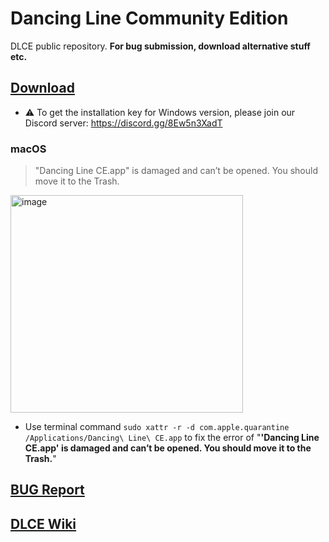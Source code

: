 # Dancing Line Community Edition
DLCE public repository. **For bug submission, download alternative stuff etc.**

## [ Download](https://github.com/DL-Community/DancingLine-CommunityEdition/releases)
- ⚠️ To get the installation key for Windows version, please join our Discord server: https://discord.gg/8Ew5n3XadT

### macOS
> "Dancing Line CE.app" is damaged and can’t be opened. You should move it to the Trash.

<img width="372" height="348" alt="image" src="https://github.com/user-attachments/assets/ac5b2dbc-a23c-43e4-a48e-34281d96b771" />

- Use terminal command `sudo xattr -r -d com.apple.quarantine /Applications/Dancing\ Line\ CE.app` to fix the error of "**'Dancing Line CE.app' is damaged and can’t be opened. You should move it to the Trash.**"
  

## [BUG Report](https://github.com/DL-Community/DancingLine-CommunityEdition/issues/new/choose)

## [DLCE Wiki](https://dl-community.github.io/Docs)
